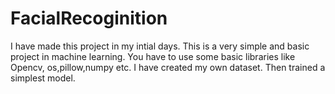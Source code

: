 # FacialRecoginition
I have made this project in my intial days. This is a very simple and basic project in machine learning. You have to use some basic libraries like Opencv, os,pillow,numpy etc. I have created my own dataset. Then trained a simplest model.
